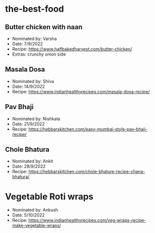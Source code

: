 # the-best-food

## Butter chicken with naan

- Nominated by: Varsha
- Date: 7/9/2022
- Recipe: https://www.halfbakedharvest.com/butter-chicken/
- Extras: crunchy onion side

## Masala Dosa

- Nominated by: Shiva
- Date: 14/9/2022
- Recipe: https://www.indianhealthyrecipes.com/masala-dosa-recipe/

## Pav Bhaji

- Nominated by: Nishkala
- Date: 21/9/2022
- Recipe: https://hebbarskitchen.com/easy-mumbai-style-pav-bhaji-recipe/

## Chole Bhatura

- Nominated by: Ankit
- Date: 28/9/2022
- Recipe: https://hebbarskitchen.com/chole-bhature-recipe-chana-bhatura/

# Vegetable Roti wraps

- Nominated by: Ankush
- Date: 5/10/2022
- Recipe: https://www.indianhealthyrecipes.com/veg-wraps-recipe-make-vegetable-wraps/
